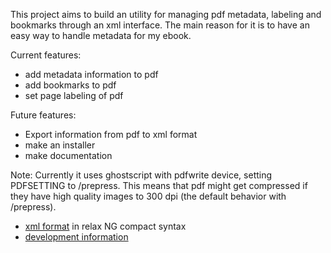 This project aims to build an utility for managing pdf metadata,
labeling and bookmarks through an xml interface. The main reason for
it is to have an easy way to handle metadata for my ebook.

Current features:

* add metadata information to pdf
* add bookmarks to pdf
* set page labeling of pdf


Future features:

* Export information from pdf to xml format
* make an installer
* make documentation


Note: Currently it uses ghostscript with pdfwrite device, setting
PDFSETTING to /prepress. This means that pdf might get compressed if
they have high quality images to 300 dpi (the default behavior with
/prepress).


* [xml format](doc/xml-format.rnc) in relax NG compact syntax
* [development information](doc/Developer.md)
